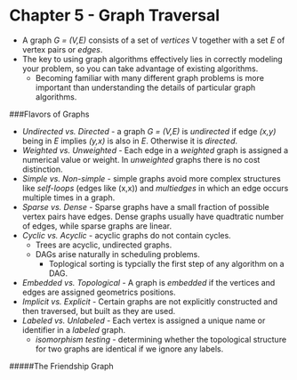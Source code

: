 Chapter 5 - Graph Traversal
===

- A graph *G = (V,E)* consists of a set of *vertices* V together with a set *E* of vertex pairs or *edges*.
- The key to using graph algorithms effectively lies in correctly modeling your problem, so you can take advantage of existing algorithms.
	- Becoming familiar with many different graph problems is more important than understanding the details of particular graph algorithms.

###Flavors of Graphs

- *Undirected vs. Directed* - a graph *G = (V,E)* is *undirected* if edge *(x,y)* being in *E* implies *(y,x)* is also in *E*.  Otherwise it is *directed*.
- *Weighted vs. Unweighted* - Each edge in a *weighted* graph is assigned a numerical value or weight.  In *unweighted* graphs there is no cost distinction.
- *Simple vs. Non-simple* - simple graphs avoid more complex structures like *self-loops* (edges like (x,x)) and *multiedges* in which an edge occurs multiple times in a graph.
- *Sparse vs. Dense* - Sparse graphs have a small fraction of possible vertex pairs have edges.  Dense graphs usually have quadtratic number of edges, while sparse graphs are linear.
- *Cyclic vs. Acyclic* - acyclic graphs do not contain cycles.
	- Trees are acyclic, undirected graphs.
	- DAGs arise naturally in scheduling problems.
		- Toplogical sorting is typcially the first step of any algorithm on a DAG.
- *Embedded vs. Topological* - A graph is *embedded* if the vertices and edges are assigned geometrics positions.
- *Implicit vs. Explicit* - Certain graphs are not explicitly constructed and then traversed, but built as they are used.
- *Labeled vs. Unlabeled* - Each vertex is assigned a unique name or identifier in a *labeled* graph.
	- *isomorphism testing* - determining whether the topological structure for two graphs are identical if we ignore any labels.

#####The Friendship Graph
